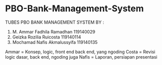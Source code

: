 # PBO-Bank-Management-System
TUBES PBO BANK MANAGEMENT SYSTEM BY :
1. M. Ammar Fadhila Ramadhan 119140029
2. Geizka Rozilia Ruicosta 119140114
3. Mochamad Nafis Akmalussyifa 119140135

Ammar = Konsep, logic, front end back end, yang ngoding
Costa = Revisi logic dasar, back end, ngoding juga
Nafis = Laporan, persiapan presentasi
